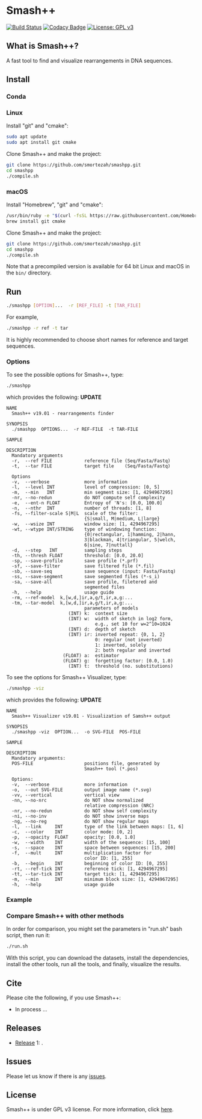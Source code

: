 # Smash++

[![Build Status](https://travis-ci.com/smortezah/smashpp.svg?token=EWxsPpL9t9UvE93uKjH5&branch=master)](https://travis-ci.com/smortezah/smashpp)
[![Codacy Badge](https://api.codacy.com/project/badge/Grade/028cee56c77046dea4bc870237aae46a)](https://www.codacy.com?utm_source=github.com&amp;utm_medium=referral&amp;utm_content=smortezah/smashpp&amp;utm_campaign=Badge_Grade)
[![License: GPL v3](https://img.shields.io/badge/License-GPL%20v3-blue.svg)](LICENSE)

## What is Smash++?
A fast tool to find and visualize rearrangements in DNA sequences.

## Install
### Conda


### Linux
Install "git" and "cmake":
```bash
sudo apt update
sudo apt install git cmake
```

Clone Smash++ and make the project:
```bash
git clone https://github.com/smortezah/smashpp.git
cd smashpp
./compile.sh
```

### macOS
Install "Homebrew", "git" and "cmake":
```bash
/usr/bin/ruby -e "$(curl -fsSL https://raw.githubusercontent.com/Homebrew/install/master/install)"
brew install git cmake
```

Clone Smash++ and make the project:
```bash
git clone https://github.com/smortezah/smashpp.git
cd smashpp
./compile.sh
```

Note that a precompiled version is available for 64 bit Linux and macOS in the `bin/` directory.

## Run
```bash
./smashpp [OPTION]...  -r [REF_FILE] -t [TAR_FILE]
```
For example,
```bash
./smashpp -r ref -t tar
```
It is highly recommended to choose short names for reference and target 
sequences.

### Options
To see the possible options for Smash++, type:
```bash
./smashpp
```
which provides the following: **UPDATE** <!-- todo -->
```text
NAME
  Smash++ v19.01 - rearrangements finder

SYNOPSIS
  ./smashpp  OPTIONS...  -r REF-FILE  -t TAR-FILE

SAMPLE

DESCRIPTION
  Mandatory arguments
  -r,  --ref FILE            reference file (Seq/Fasta/Fastq)
  -t,  --tar FILE            target file    (Seq/Fasta/Fastq)

  Options
  -v,  --verbose             more information
  -l,  --level INT           level of compression: [0, 5]
  -m,  --min   INT           min segment size: [1, 4294967295]
  -nr, --no-redun            do NOT compute self complexity
  -e,  --ent-n FLOAT         Entropy of 'N's: [0.0, 100.0]
  -n,  --nthr  INT           number of threads: [1, 8]
  -fs, --filter-scale S|M|L  scale of the filter:
                             {S|small, M|medium, L|large}
  -w,  --wsize INT           window size: [1, 4294967295]
  -wt, --wtype INT/STRING    type of windowing function:
                             {0|rectangular, 1|hamming, 2|hann,
                             3|blackman, 4|triangular, 5|welch,
                             6|sine, 7|nuttall}
  -d,  --step   INT          sampling steps
  -th, --thresh FLOAT        threshold: [0.0, 20.0]
  -sp, --save-profile        save profile (*.prf)
  -sf, --save-filter         save filtered file (*.fil)
  -sb, --save-seq            save sequence (input: Fasta/Fastq)
  -ss, --save-segment        save segmented files (*-s_i)
  -sa, --save-all            save profile, filetered and
                             segmented files
  -h,  --help                usage guide
  -rm, --ref-model  k,[w,d,]ir,a,g/t,ir,a,g:...
  -tm, --tar-model  k,[w,d,]ir,a,g/t,ir,a,g:...
                             parameters of models
                       (INT) k:  context size
                       (INT) w:  width of sketch in log2 form,
                                 e.g., set 10 for w=2^10=1024
                       (INT) d:  depth of sketch
                       (INT) ir: inverted repeat: {0, 1, 2}
                                 0: regular (not inverted)
                                 1: inverted, solely
                                 2: both regular and inverted
                     (FLOAT) a:  estimator
                     (FLOAT) g:  forgetting factor: [0.0, 1.0)
                       (INT) t:  threshold (no. substitutions)
```

To see the options for Smash++ Visualizer, type:
```bash
./smashpp -viz
```
which provides the following: **UPDATE** <!-- todo -->
```text
NAME
  Smash++ Visualizer v19.01 - Visualization of Samsh++ output

SYNOPSIS
  ./smashpp -viz  OPTION...  -o SVG-FILE  POS-FILE

SAMPLE

DESCRIPTION
  Mandatory arguments:
  POS-FILE                   positions file, generated by
                             Smash++ tool (*.pos)

  Options:
  -v,  --verbose             more information
  -o,  --out SVG-FILE        output image name (*.svg)
  -vv, --vertical            vertical view
  -nn, --no-nrc              do NOT show normalized
                             relative compression (NRC)
  -nr, --no-redun            do NOT show self complexity
  -ni, --no-inv              do NOT show inverse maps
  -ng, --no-reg              do NOT show regular maps
  -l,  --link     INT        type of the link between maps: [1, 6]
  -c,  --color    INT        color mode: [0, 2]
  -p,  --opacity  FLOAT      opacity: [0.0, 1.0]
  -w,  --width    INT        width of the sequence: [15, 100]
  -s,  --space    INT        space between sequences: [15, 200]
  -f,  --mult     INT        multiplication factor for
                             color ID: [1, 255]
  -b,  --begin    INT        beginning of color ID: [0, 255]
  -rt, --ref-tick INT        reference tick: [1, 4294967295]
  -tt, --tar-tick INT        target tick: [1, 4294967295]
  -m,  --min      INT        minimum block size: [1, 4294967295]
  -h,  --help                usage guide
```

### Example

### Compare Smash++ with other methods
In order for comparison, you might set the parameters in 
"run.sh" bash script, then run it:
```bash
./run.sh
```
With this script, you can download the datasets, install the dependencies, 
install the other tools, run all the tools, and finally, visualize the results.

## Cite
Please cite the following, if you use Smash++:
* In process ...

## Releases
* [Release](https://github.com/smortezah/smashpp/releases) 1: .

## Issues
Please let us know if there is any 
[issues](https://github.com/smortezah/smashpp/issues).

## License
Smash++ is under GPL v3 license. For more information, click 
[here](http://www.gnu.org/licenses/gpl-3.0.html).